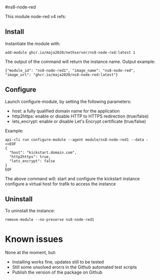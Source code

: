 #ns8-node-red

This module node-red v4
refs: 

## Install

Instantiate the module with:

    add-module ghcr.io/maja2020/nethserver/ns8-node-red:latest 1

The output of the command will return the instance name.
Output example:

    {"module_id": "ns8-node-red1", "image_name": "ns8-node-red", "image_url": "ghcr.io/maja2020/ns8-node-red:latest"}

## Configure

Launch configure-module, by setting the following parameters:

- host: a fully qualified domain name for the application
- http2https: enable or disable HTTP to HTTPS redirection (true/false)
- lets_encrypt: enable or disable Let's Encrypt certificate (true/false)

Example:
```
api-cli run configure-module --agent module/ns8-node-red1 --data - <<EOF
{
  "host": "kickstart.domain.com",
  "http2https": true,
  "lets_encrypt": false
}
EOF
```
The above command will:
    start and configure the kickstart instance
    configure a virtual host for trafik to access the instance

## Uninstall

To uninstall the instance:

    remove-module --no-preserve ns8-node-red1

# Known issues
None at the moment, but:
- Installing works fine, updates still to be tested
- Still some unsolved erorrs in the Github automated test scripts
- Publish the version of the package on Github